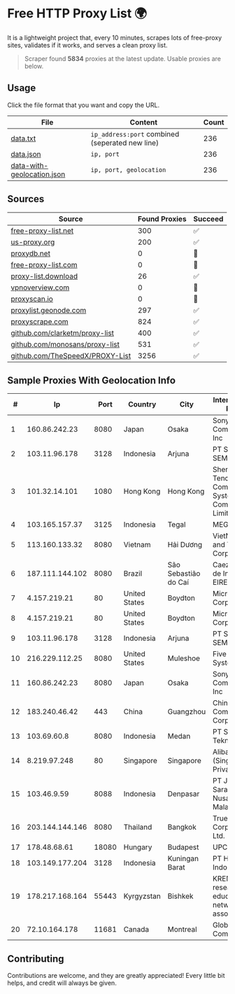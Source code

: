 
# Free HTTP Proxy List 🌍

It is a lightweight project that, every 10 minutes, scrapes lots of free-proxy sites, validates if it works, and serves a clean proxy list.


> Scraper found **5834** proxies at the latest update. Usable proxies are below.

## Usage

Click the file format that you want and copy the URL.


|File|Content|Count|
|----|-------|-----|
|[data.txt](https://raw.githubusercontent.com/themiralay/Proxy-List-World/master/data.txt)|`ip_address:port` combined (seperated new line)|236|
|[data.json](https://raw.githubusercontent.com/themiralay/Proxy-List-World/master/data.json)|`ip, port`|236|
|[data-with-geolocation.json](https://raw.githubusercontent.com/themiralay/Proxy-List-World/master/data-with-geolocation.json)|`ip, port, geolocation`|236|

## Sources

|Source|Found Proxies|Succeed|
|------|-------------|-------|
|[free-proxy-list.net](https://free-proxy-list.net)|300|✅|
|[us-proxy.org](https://www.us-proxy.org)|200|✅|
|[proxydb.net](http://proxydb.net)|0|🚫|
|[free-proxy-list.com](https://free-proxy-list.com/?page=&port=&type%5B%5D=http&type%5B%5D=https&up_time=0&search=Search)|0|🚫|
|[proxy-list.download](https://www.proxy-list.download/HTTP)|26|✅|
|[vpnoverview.com](https://vpnoverview.com/privacy/anonymous-browsing/free-proxy-servers)|0|🚫|
|[proxyscan.io](https://www.proxyscan.io)|0|🚫|
|[proxylist.geonode.com](https://proxylist.geonode.com/api/proxy-list?limit=300&page=1&sort_by=lastChecked&sort_type=desc&protocols=http,https)|297|✅|
|[proxyscrape.com](https://api.proxyscrape.com/v2/?request=displayproxies&protocol=http&timeout=10000&country=all&ssl=all&anonymity=all)|824|✅|
|[github.com/clarketm/proxy-list](https://raw.githubusercontent.com/clarketm/proxy-list/master/proxy-list-raw.txt)|400|✅|
|[github.com/monosans/proxy-list](https://raw.githubusercontent.com/monosans/proxy-list/main/proxies/http.txt)|531|✅|
|[github.com/TheSpeedX/PROXY-List](https://raw.githubusercontent.com/TheSpeedX/PROXY-List/master/http.txt)|3256|✅|


## Sample Proxies With Geolocation Info

|#|Ip|Port|Country|City|Internet Service Provider|
|-|--|----|-------|----|-------------------------|
|1|160.86.242.23|8080|Japan|Osaka|Sony Network Communications Inc|
|2|103.11.96.178|3128|Indonesia|Arjuna|PT SKYLINE SEMESTA|
|3|101.32.14.101|1080|Hong Kong|Hong Kong|Shenzhen Tencent Computer Systems Company Limited|
|4|103.165.157.37|3125|Indonesia|Tegal|MEGADATA-ISP|
|5|113.160.133.32|8080|Vietnam|Hải Dương|VietNam Post and Telecom Corporation|
|6|187.111.144.102|8080|Brazil|São Sebastião do Caí|Caezar Provedor de Internet EIRELI|
|7|4.157.219.21|80|United States|Boydton|Microsoft Corporation|
|8|4.157.219.21|80|United States|Boydton|Microsoft Corporation|
|9|103.11.96.178|3128|Indonesia|Arjuna|PT SKYLINE SEMESTA|
|10|216.229.112.25|8080|United States|Muleshoe|Five Area Systems, LLC|
|11|160.86.242.23|8080|Japan|Osaka|Sony Network Communications Inc|
|12|183.240.46.42|443|China|Guangzhou|China Mobile Communications Corporation|
|13|103.69.60.8|8080|Indonesia|Medan|PT Sukha Karya Teknologi|
|14|8.219.97.248|80|Singapore|Singapore|Alibaba Cloud (Singapore) Private Limited|
|15|103.46.9.59|8088|Indonesia|Denpasar|PT Jaringanku Sarana Nusantara Malang|
|16|203.144.144.146|8080|Thailand|Bangkok|True Internet Corporation CO. Ltd.|
|17|178.48.68.61|18080|Hungary|Budapest|UPC|
|18|103.149.177.204|3128|Indonesia|Kuningan Barat|PT Herza Digital Indonesia|
|19|178.217.168.164|55443|Kyrgyzstan|Bishkek|KRENA - Kyrgyz research and education network association|
|20|72.10.164.178|11681|Canada|Montreal|GloboTech Communications|



## Contributing

Contributions are welcome, and they are greatly appreciated! Every
little bit helps, and credit will always be given.

